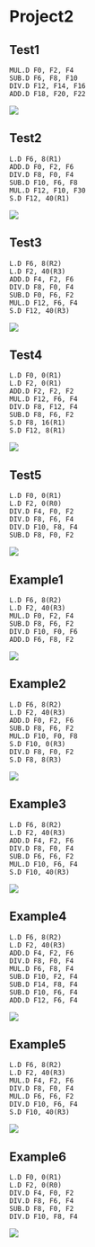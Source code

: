 # Project2

## Test1
```
MUL.D F0, F2, F4 
SUB.D F6, F8, F10
DIV.D F12, F14, F16
ADD.D F18, F20, F22
```

![](https://i.imgur.com/niESK0c.png)

## Test2
```
L.D F6, 8(R1)
ADD.D F0, F2, F6
DIV.D F8, F0, F4
SUB.D F10, F6, F8
MUL.D F12, F10, F30
S.D F12, 40(R1)
```

![](https://i.imgur.com/I7TNQbk.png)

## Test3
```
L.D F6, 8(R2)
L.D F2, 40(R3)
ADD.D F4, F2, F6
DIV.D F8, F0, F4
SUB.D F0, F6, F2
MUL.D F12, F6, F4
S.D F12, 40(R3)
```

![](https://i.imgur.com/FS9zzUa.png)


## Test4
```
L.D F0, 0(R1)
L.D F2, 0(R1)
ADD.D F2, F2, F2
MUL.D F12, F6, F4
DIV.D F8, F12, F4
SUB.D F8, F6, F2
S.D F8, 16(R1)
S.D F12, 8(R1)
```

![](https://i.imgur.com/u4wit1G.png)


## Test5
```
L.D F0, 0(R1)
L.D F2, 0(R0)
DIV.D F4, F0, F2
DIV.D F8, F6, F4
DIV.D F10, F8, F4
SUB.D F8, F0, F2
```

![](https://i.imgur.com/xJOXtx0.png)

## Example1
```
L.D F6, 8(R2)
L.D F2, 40(R3)
MUL.D F0, F2, F4 
SUB.D F8, F6, F2
DIV.D F10, F0, F6
ADD.D F6, F8, F2
```
![](https://i.imgur.com/vFxtw8s.png)

## Example2
```
L.D F6, 8(R2)
L.D F2, 40(R3)
ADD.D F0, F2, F6
SUB.D F8, F6, F2
MUL.D F10, F0, F8
S.D F10, 0(R3)
DIV.D F8, F0, F2
S.D F8, 8(R3)
```
![](https://i.imgur.com/drmVTKz.png)

## Example3
```
L.D F6, 8(R2)
L.D F2, 40(R3)
ADD.D F4, F2, F6
DIV.D F8, F0, F4
SUB.D F6, F6, F2
MUL.D F10, F6, F4
S.D F10, 40(R3)
```
![](https://i.imgur.com/E5o3HKe.png)

## Example4
```
L.D F6, 8(R2)
L.D F2, 40(R3)
ADD.D F4, F2, F6
DIV.D F8, F0, F4
MUL.D F6, F8, F4
SUB.D F10, F2, F4
SUB.D F14, F8, F4
SUB.D F10, F6, F4
ADD.D F12, F6, F4
```
![](https://i.imgur.com/2pKMVvg.png)

## Example5
```
L.D F6, 8(R2)
L.D F2, 40(R3)
MUL.D F4, F2, F6
DIV.D F8, F0, F4
MUL.D F6, F6, F2
DIV.D F10, F6, F4
S.D F10, 40(R3)
```
![](https://i.imgur.com/sHtZSLN.png)


## Example6
```
L.D F0, 0(R1)
L.D F2, 0(R0)
DIV.D F4, F0, F2
DIV.D F8, F6, F4
SUB.D F8, F0, F2
DIV.D F10, F8, F4
```
![](https://i.imgur.com/0IOV7MO.png)

